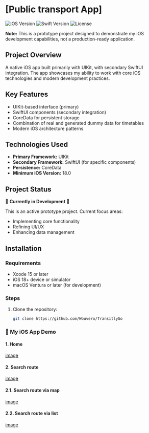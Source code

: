# [Public transport App]

![iOS Version](https://img.shields.io/badge/iOS-18+-blue.svg)
![Swift Version](https://img.shields.io/badge/Swift-5.9-orange.svg)
![License](https://img.shields.io/badge/License-MIT-lightgrey.svg)

**Note:** This is a prototype project designed to demonstrate my iOS development capabilities, not a production-ready application.

## Project Overview

A native iOS app built primarily with UIKit, with secondary SwiftUI integration. The app showcases my ability to work with core iOS technologies and modern development practices.

## Key Features

- UIKit-based interface (primary)
- SwiftUI components (secondary integration)
- CoreData for persistent storage
- Combination of real and generated dummy data for timetables
- Modern iOS architecture patterns

## Technologies Used

- **Primary Framework:** UIKit
- **Secondary Framework:** SwiftUI (for specific components)
- **Persistence:** CoreData
- **Minimum iOS Version:** 18.0

## Project Status

🚧 **Currently in Development** 🚧

This is an active prototype project. Current focus areas:
- Implementing core functionality
- Refining UI/UX
- Enhancing data management

## Installation

### Requirements
- Xcode 15 or later
- iOS 18+ device or simulator
- macOS Ventura or later (for development)

### Steps
1. Clone the repository:
   ```bash
   git clone https://github.com/Wouvero/TransitlyGo


### 📱 My iOS App Demo
#### 1. Home
[image](https://github.com/user-attachments/assets/54c219b6-e718-466c-be23-48f20d8b3fbe)

#### 2. Search route
[image](https://github.com/user-attachments/assets/41411257-49e7-4d6a-bf04-b3c563e1a621)

#### 2.1. Search route via map
[image](https://github.com/user-attachments/assets/61a99256-f76c-4f75-ba28-7fdb884fc4d3)

#### 2.2. Search route via list
[image](https://github.com/user-attachments/assets/e1cd4234-fa53-4367-b85f-11eadef5ac16)
